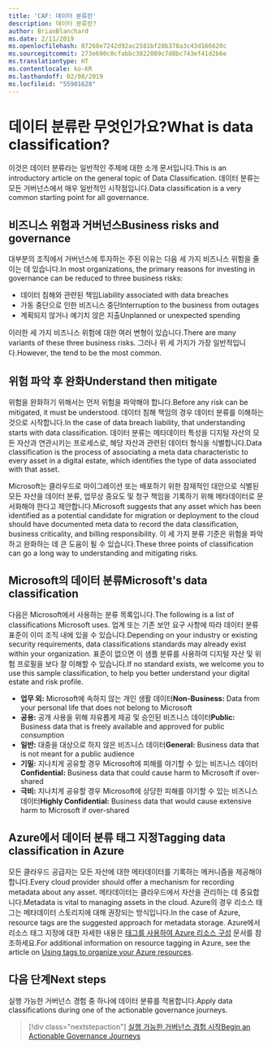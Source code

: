 ```yaml
---
title: 'CAF: 데이터 분류란'
description: 데이터 분류란?
author: BrianBlanchard
ms.date: 2/11/2019
ms.openlocfilehash: 07268e7242d92ac2581bf28b378a3c43d166620c
ms.sourcegitcommit: 273e690c0cfabbc3822089c7d8bc743ef41d2b6e
ms.translationtype: HT
ms.contentlocale: ko-KR
ms.lasthandoff: 02/08/2019
ms.locfileid: "55901628"
---
```

<!-- markdownlint-disable MD026 -->

# <a name="what-is-data-classification"></a><span data-ttu-id="bfbd6-103">데이터 분류란 무엇인가요?</span><span class="sxs-lookup"><span data-stu-id="bfbd6-103">What is data classification?</span></span>

<span data-ttu-id="bfbd6-104">이것은 데이터 분류라는 일반적인 주제에 대한 소개 문서입니다.</span><span class="sxs-lookup"><span data-stu-id="bfbd6-104">This is an introductory article on the general topic of Data Classification.</span></span> <span data-ttu-id="bfbd6-105">데이터 분류는 모든 거버넌스에서 매우 일반적인 시작점입니다.</span><span class="sxs-lookup"><span data-stu-id="bfbd6-105">Data classification is a very common starting point for all governance.</span></span>

## <a name="business-risks-and-governance"></a><span data-ttu-id="bfbd6-106">비즈니스 위험과 거버넌스</span><span class="sxs-lookup"><span data-stu-id="bfbd6-106">Business risks and governance</span></span>

<span data-ttu-id="bfbd6-107">대부분의 조직에서 거버넌스에 투자하는 주된 이유는 다음 세 가지 비즈니스 위험을 줄이는 데 있습니다.</span><span class="sxs-lookup"><span data-stu-id="bfbd6-107">In most organizations, the primary reasons for investing in governance can be reduced to three business risks:</span></span>

* <span data-ttu-id="bfbd6-108">데이터 침해와 관련된 책임</span><span class="sxs-lookup"><span data-stu-id="bfbd6-108">Liability associated with data breaches</span></span>
* <span data-ttu-id="bfbd6-109">가동 중단으로 인한 비즈니스 중단</span><span class="sxs-lookup"><span data-stu-id="bfbd6-109">Interruption to the business from outages</span></span>
* <span data-ttu-id="bfbd6-110">계획되지 않거나 예기치 않은 지출</span><span class="sxs-lookup"><span data-stu-id="bfbd6-110">Unplanned or unexpected spending</span></span>

<span data-ttu-id="bfbd6-111">이러한 세 가지 비즈니스 위험에 대한 여러 변형이 있습니다.</span><span class="sxs-lookup"><span data-stu-id="bfbd6-111">There are many variants of these three business risks.</span></span> <span data-ttu-id="bfbd6-112">그러나 위 세 가지가 가장 일반적입니다.</span><span class="sxs-lookup"><span data-stu-id="bfbd6-112">However, the tend to be the most common.</span></span>

## <a name="understand-then-mitigate"></a><span data-ttu-id="bfbd6-113">위험 파악 후 완화</span><span class="sxs-lookup"><span data-stu-id="bfbd6-113">Understand then mitigate</span></span>

<span data-ttu-id="bfbd6-114">위험을 완화하기 위해서는 먼저 위험을 파악해야 합니다.</span><span class="sxs-lookup"><span data-stu-id="bfbd6-114">Before any risk can be mitigated, it must be understood.</span></span> <span data-ttu-id="bfbd6-115">데이터 침해 책임의 경우 데이터 분류를 이해하는 것으로 시작합니다.</span><span class="sxs-lookup"><span data-stu-id="bfbd6-115">In the case of data breach liability, that understanding starts with data classification.</span></span> <span data-ttu-id="bfbd6-116">데이터 분류는 메타데이터 특성을 디지털 자산의 모든 자산과 연관시키는 프로세스로, 해당 자산과 관련된 데이터 형식을 식별합니다.</span><span class="sxs-lookup"><span data-stu-id="bfbd6-116">Data classification is the process of associating a meta data characteristic to every asset in a digital estate, which identifies the type of data associated with that asset.</span></span>

<span data-ttu-id="bfbd6-117">Microsoft는 클라우드로 마이그레이션 또는 배포하기 위한 잠재적인 대안으로 식별된 모든 자산을 데이터 분류, 업무상 중요도 및 청구 책임을 기록하기 위해 메타데이터로 문서화해야 한다고 제안합니다.</span><span class="sxs-lookup"><span data-stu-id="bfbd6-117">Microsoft suggests that any asset which has been identified as a potential candidate for migration or deployment to the cloud should have documented meta data to record the data classification, business criticality, and billing responsibility.</span></span> <span data-ttu-id="bfbd6-118">이 세 가지 분류 기준은 위험을 파악하고 완화하는 데 큰 도움이 될 수 있습니다.</span><span class="sxs-lookup"><span data-stu-id="bfbd6-118">These three points of classification can go a long way to understanding and mitigating risks.</span></span>

## <a name="microsofts-data-classification"></a><span data-ttu-id="bfbd6-119">Microsoft의 데이터 분류</span><span class="sxs-lookup"><span data-stu-id="bfbd6-119">Microsoft's data classification</span></span>

<span data-ttu-id="bfbd6-120">다음은 Microsoft에서 사용하는 분류 목록입니다.</span><span class="sxs-lookup"><span data-stu-id="bfbd6-120">The following is a list of classifications Microsoft uses.</span></span> <span data-ttu-id="bfbd6-121">업계 또는 기존 보안 요구 사항에 따라 데이터 분류 표준이 이미 조직 내에 있을 수 있습니다.</span><span class="sxs-lookup"><span data-stu-id="bfbd6-121">Depending on your industry or existing security requirements, data classifications standards may already exist within your organization.</span></span> <span data-ttu-id="bfbd6-122">표준이 없으면 이 샘플 분류를 사용하여 디지털 자산 및 위험 프로필을 보다 잘 이해할 수 있습니다.</span><span class="sxs-lookup"><span data-stu-id="bfbd6-122">If no standard exists, we welcome you to use this sample classification, to help you better understand your digital estate and risk profile.</span></span>  

* <span data-ttu-id="bfbd6-123">**업무 외:** Microsoft에 속하지 않는 개인 생활 데이터</span><span class="sxs-lookup"><span data-stu-id="bfbd6-123">**Non-Business:** Data from your personal life that does not belong to Microsoft</span></span>
* <span data-ttu-id="bfbd6-124">**공용:** 공개 사용을 위해 자유롭게 제공 및 승인된 비즈니스 데이터</span><span class="sxs-lookup"><span data-stu-id="bfbd6-124">**Public:** Business data that is freely available and approved for public consumption</span></span>
* <span data-ttu-id="bfbd6-125">**일반:** 대중을 대상으로 하지 않은 비즈니스 데이터</span><span class="sxs-lookup"><span data-stu-id="bfbd6-125">**General:** Business data that is not meant for a public audience</span></span>
* <span data-ttu-id="bfbd6-126">**기밀:** 지나치게 공유할 경우 Microsoft에 피해를 야기할 수 있는 비즈니스 데이터</span><span class="sxs-lookup"><span data-stu-id="bfbd6-126">**Confidential:** Business data that could cause harm to Microsoft if over-shared</span></span>
* <span data-ttu-id="bfbd6-127">**극비:** 지나치게 공유할 경우 Microsoft에 상당한 피해를 야기할 수 있는 비즈니스 데이터</span><span class="sxs-lookup"><span data-stu-id="bfbd6-127">**Highly Confidential:** Business data that would cause extensive harm to Microsoft if over-shared</span></span>

## <a name="tagging-data-classification-in-azure"></a><span data-ttu-id="bfbd6-128">Azure에서 데이터 분류 태그 지정</span><span class="sxs-lookup"><span data-stu-id="bfbd6-128">Tagging data classification in Azure</span></span>

<span data-ttu-id="bfbd6-129">모든 클라우드 공급자는 모든 자산에 대한 메타데이터를 기록하는 메커니즘을 제공해야 합니다.</span><span class="sxs-lookup"><span data-stu-id="bfbd6-129">Every cloud provider should offer a mechanism for recording metadata about any asset.</span></span> <span data-ttu-id="bfbd6-130">메타데이터는 클라우드에서 자산을 관리하는 데 중요합니다.</span><span class="sxs-lookup"><span data-stu-id="bfbd6-130">Metadata is vital to managing assets in the cloud.</span></span> <span data-ttu-id="bfbd6-131">Azure의 경우 리소스 태그는 메타데이터 스토리지에 대해 권장되는 방식입니다.</span><span class="sxs-lookup"><span data-stu-id="bfbd6-131">In the case of Azure, resource tags are the suggested approach for metadata storage.</span></span> <span data-ttu-id="bfbd6-132">Azure에서 리소스 태그 지정에 대한 자세한 내용은 [태그를 사용하여 Azure 리소스 구성](/azure/azure-resource-manager/resource-group-using-tags) 문서를 참조하세요.</span><span class="sxs-lookup"><span data-stu-id="bfbd6-132">For additional information on resource tagging in Azure, see the article on [Using tags to organize your Azure resources](/azure/azure-resource-manager/resource-group-using-tags).</span></span>

## <a name="next-steps"></a><span data-ttu-id="bfbd6-133">다음 단계</span><span class="sxs-lookup"><span data-stu-id="bfbd6-133">Next steps</span></span>

<span data-ttu-id="bfbd6-134">실행 가능한 거버넌스 경험 중 하나에 데이터 분류를 적용합니다.</span><span class="sxs-lookup"><span data-stu-id="bfbd6-134">Apply data classifications during one of the actionable governance journeys.</span></span>

> [!div class="nextstepaction"]
> [<span data-ttu-id="bfbd6-135">실행 가능한 거버넌스 경험 시작</span><span class="sxs-lookup"><span data-stu-id="bfbd6-135">Begin an Actionable Governance Journeys</span></span>](../journeys/overview.md)
